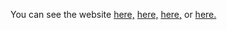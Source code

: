 You can see the website [here,](https://jbmagination.github.io/YouTubeChannelFeedReader/index.html) [here,](https://jbmagination.github.io/YouTubeChannelFeedReader/) [here,](https://jbmagination.com/YouTubeChannelFeedReader/index.html) or [here.](https://jbmagination.com/YouTubeChannelFeedReader/)

